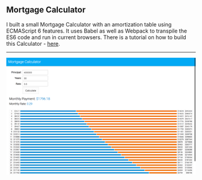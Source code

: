 ## Mortgage Calculator

I built a small Mortgage Calculator with an amortization table using ECMAScript 6 features.
It uses Babel as well as Webpack to transpile the ES6 code and run in current browsers.
There is a tutorial on how to build this Calculator - [here](http://ccoenraets.github.io/es6-tutorial).
<hr>

![Alt text](/img.png?raw=true "Screen Capture")
